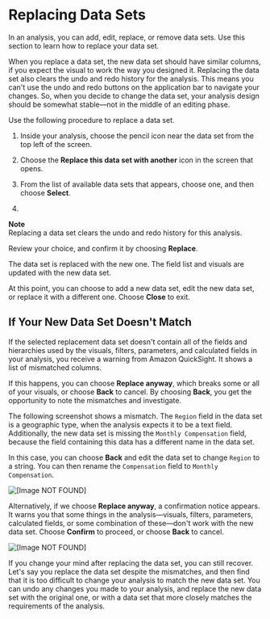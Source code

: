 # Replacing Data Sets<a name="replacing-data-sets"></a>

In an analysis, you can add, edit, replace, or remove data sets\. Use this section to learn how to replace your data set\. 

When you replace a data set, the new data set should have similar columns, if you expect the visual to work the way you designed it\. Replacing the data set also clears the undo and redo history for the analysis\. This means you can't use the undo and redo buttons on the application bar to navigate your changes\. So, when you decide to change the data set, your analysis design should be somewhat stable—not in the middle of an editing phase\.

 Use the following procedure to replace a data set\.

1. Inside your analysis, choose the pencil icon near the data set from the top left of the screen\. 

1. Choose the **Replace this data set with another** icon in the screen that opens\. 

1. From the list of available data sets that appears, choose one, and then choose **Select**\. 

1. 
**Note**  
Replacing a data set clears the undo and redo history for this analysis\. 

   Review your choice, and confirm it by choosing **Replace**\. 

The data set is replaced with the new one\. The field list and visuals are updated with the new data set\. 

At this point, you can choose to add a new data set, edit the new data set, or replace it with a different one\. Choose **Close** to exit\. 

## If Your New Data Set Doesn't Match<a name="replacing-data-sets-2"></a>

If the selected replacement data set doesn't contain all of the fields and hierarchies used by the visuals, filters, parameters, and calculated fields in your analysis, you receive a warning from Amazon QuickSight\. It shows a list of mismatched columns\. 

If this happens, you can choose **Replace anyway**, which breaks some or all of your visuals, or choose **Back** to cancel\. By choosing **Back**, you get the opportunity to note the mismatches and investigate\. 

The following screenshot shows a mismatch\. The `Region` field in the data set is a geographic type, when the analysis expects it to be a text field\. Additionally, the new data set is missing the `Monthly Compensation` field, because the field containing this data has a different name in the data set\. 

In this case, you can choose **Back** and edit the data set to change `Region` to a string\. You can then rename the `Compensation` field to `Monthly Compensation`\. 

![\[Image NOT FOUND\]](http://docs.aws.amazon.com/quicksight/latest/user/images/replace-data-set-mismatch.png)

Alternatively, if we choose **Replace anyway**, a confirmation notice appears\. It warns you that some things in the analysis—visuals, filters, parameters, calculated fields, or some combination of these—don't work with the new data set\. Choose **Confirm** to proceed, or choose **Back** to cancel\. 

![\[Image NOT FOUND\]](http://docs.aws.amazon.com/quicksight/latest/user/images/replace-data-set-anyway-confirmation.png)

If you change your mind after replacing the data set, you can still recover\. Let's say you replace the data set despite the mismatches, and then find that it is too difficult to change your analysis to match the new data set\. You can undo any changes you made to your analysis, and replace the new data set with the original one, or with a data set that more closely matches the requirements of the analysis\. 